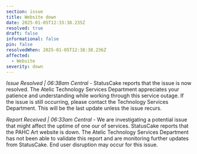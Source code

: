 ```yaml
---
section: issue
title: Website down
date: 2025-01-05T12:33:38.235Z
resolved: true
draft: false
informational: false
pin: false
resolvedWhen: 2025-01-05T12:38:38.236Z
affected:
  - Website
severity: down
---
```

*Issue Resolved | 06:38am Central* - StatusCake reports that the issue is now resolved. The Atelic Technology Services Department appreciates your patience and understanding while working through this service outage. If the issue is still occurring, please contact the Technology Services Department. This will be the last update unless the issue recurs.

*Report Received | 06:33am Central* - We are investigating a potential issue that might affect the uptime of one our of services. StatusCake reports that the PAHC Art website is down. The Atelic Technology Services Department has not been able to validate this report and are monitoring further updates from StatusCake. End user disruption may occur for this issue.
